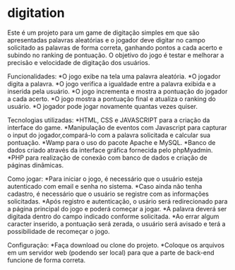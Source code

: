 # digitation

Este é um projeto para um game de digitação simples em que são apresentadas palavras aleatórias e o jogador deve digitar no campo solicitado as palavras de forma correta, ganhando pontos a cada acerto e subindo no ranking de pontuação. O objetivo do jogo é testar e melhorar a precisão e velocidade de digitação dos usuários.

Funcionalidades: *O jogo exibe na tela uma palavra aleatória. *O jogador digita a palavra. *O jogo verifica a igualdade entre a palavra exibida e a inserida pela usuário. *O jogo incrementa e mostra a pontuação do jogador a cada acerto. *O jogo mostra a pontuação final e atualiza o ranking do usuário. *O jogador pode jogar novamente quantas vezes quiser.

Tecnologias utilizadas: *HTML, CSS e JAVASCRIPT para a criação da interface do game. *Manipulação de eventos com Javascript para capturar o input do jogador,compará-lo com a palavra solicitada e calcular sua pontuação. *Wamp para o uso do pacote Apache e MySQL. *Banco de dados criado através da interface gráfica fornecida pelo phpMyadmin. *PHP para realização de conexão com banco de dados e criação de páginas dinâmicas.

Como jogar: *Para iniciar o jogo, é necessário que o usuário esteja autenticado com email e senha no sistema. *Caso ainda não tenha cadastro, é necessário que o usuário se registre com as informações solicitadas. *Após registro e autenticação, o usário será redirecionado para a página principal do jogo e poderá começar a jogar. *A palavra deverá ser digitada dentro do campo indicado conforme solicitada. *Ao errar algum caracter inserido, a pontuação será zerada, o usuário será avisado e terá a possibilidade de recomeçar o jogo.

Configuração: *Faça download ou clone do projeto. *Coloque os arquivos em um servidor web (podendo ser local) para que a parte de back-end funcione de forma correta.
